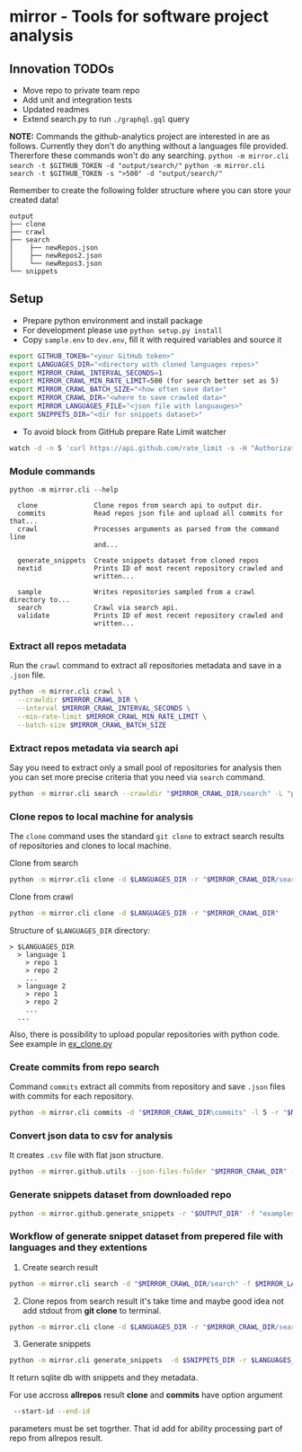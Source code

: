 # mirror - Tools for software project analysis

## Innovation TODOs
* Move repo to private team repo
* Add unit and integration tests
* Updated readmes
* Extend search.py to run `./graphql.gql` query

**NOTE:** Commands the github-analytics project are interested in are as follows. 
Currently they don't do anything without a languages file provided.
Thererfore these commands won't do any searching.
`python -m mirror.cli search -t $GITHUB_TOKEN -d "output/search/"`
`python -m mirror.cli search -t $GITHUB_TOKEN -s ">500" -d "output/search/"`


Remember to create the following folder structure where you can store your created data!
```commandline
output
├── clone
├── crawl
├── search
│    ├── newRepos.json
│    ├── newRepos2.json
│    └── newRepos3.json
└── snippets
```

## Setup
- Prepare python environment and install package
- For development please use `python setup.py install`
- Copy `sample.env` to `dev.env`, fill it with required variables and source it
```bash
export GITHUB_TOKEN="<your GitHub token>"
export LANGUAGES_DIR="<directory with cloned languages repos>"
export MIRROR_CRAWL_INTERVAL_SECONDS=1
export MIRROR_CRAWL_MIN_RATE_LIMIT=500 (for search better set as 5)
export MIRROR_CRAWL_BATCH_SIZE="<how often save data>"
export MIRROR_CRAWL_DIR="<where to save crawled data>"
export MIRROR_LANGUAGES_FILE="<json file with languauges>"
export SNIPPETS_DIR="<dir for snippets dataset>"
```

- To avoid block from GitHub prepare Rate Limit watcher
```bash
watch -d -n 5 'curl https://api.github.com/rate_limit -s -H "Authorization: Bearer $GITHUB_TOKEN" "Accept: application/vnd.github.v3+json"'
```

### Module commands

```
python -m mirror.cli --help

  clone              Clone repos from search api to output dir.
  commits            Read repos json file and upload all commits for that...
  crawl              Processes arguments as parsed from the command line
                     and...

  generate_snippets  Create snippets dataset from cloned repos
  nextid             Prints ID of most recent repository crawled and
                     written...

  sample             Writes repositories sampled from a crawl directory to...
  search             Crawl via search api.
  validate           Prints ID of most recent repository crawled and
                     written...
```

### Extract all repos metadata

Run the `crawl` command to extract all repositories metadata and save in a `.json` file.

```bash
python -m mirror.cli crawl \
  --crawldir $MIRROR_CRAWL_DIR \
  --interval $MIRROR_CRAWL_INTERVAL_SECONDS \
  --min-rate-limit $MIRROR_CRAWL_MIN_RATE_LIMIT \
  --batch-size $MIRROR_CRAWL_BATCH_SIZE
```

### Extract repos metadata via search api

Say you need to extract only a small pool of repositories for analysis then you can set more precise criteria that you need via `search` command. 

```bash
python -m mirror.cli search --crawldir "$MIRROR_CRAWL_DIR/search" -L "python" -s ">500" -l 5
```

### Clone repos to local machine for analysis

The `clone` command uses the standard `git clone` to extract search results of repositories and clones to local machine.

Clone from search
```bash
python -m mirror.cli clone -d $LANGUAGES_DIR -r "$MIRROR_CRAWL_DIR/search"
```

Clone from crawl
```bash
python -m mirror.cli clone -d $LANGUAGES_DIR -r "$MIRROR_CRAWL_DIR"
```

Structure of `$LANGUAGES_DIR` directory:

```
> $LANGUAGES_DIR
  > language 1
    > repo 1
    > repo 2
    ...
  > language 2
    > repo 1
    > repo 2
    ...
  ...
```

Also, there is possibility to upload popular repositories with python code. See example in [ex_clone.py](https://github.com/bugout-dev/mirror/examples/ex_clone.py)

### Create commits from repo search

Command `commits` extract all commits from repository and save `.json` files with commits for each repository.

```bash
python -m mirror.cli commits -d "$MIRROR_CRAWL_DIR\commits" -l 5 -r "$MIRROR_CRAWL_DIR/search"
```


### Convert json data to csv for analysis

It creates `.csv` file with flat json structure.

```bash
python -m mirror.github.utils --json-files-folder "$MIRROR_CRAWL_DIR" --output-csv "$MIRROR_CRAWL_DIR/output.csv" --command commits
```

### Generate snippets dataset from downloaded repo
```bash
python -m mirror.github.generate_snippets -r "$OUTPUT_DIR" -f "examples/languages.json" -L "$LANGUAGES_DIR"

```




### Workflow of generate snippet dataset from prepered file with languages and they extentions

1) Create search result
```bash
python -m mirror.cli search -d "$MIRROR_CRAWL_DIR/search" -f $MIRROR_LANGUAGES_FILE -s ">500" -l 5
```

2) Clone repos from search result it's take time and maybe good idea not add stdout from **git clone** to terminal.
```bash
python -m mirror.cli clone -d $LANGUAGES_DIR -r "$MIRROR_CRAWL_DIR/search"
```

3) Generate snippets 
```bash
python -m mirror.cli generate_snippets  -d $SNIPPETS_DIR -r $LANGUAGES_DIR
```

It return sqlite db with snippets and they metadata.

For use accross **allrepos** result **clone** and **commits** have option argument
```bash
 --start-id --end-id
 ```
 parameters must be set togrther. That id add for ability processing part of repo from allrepos result.